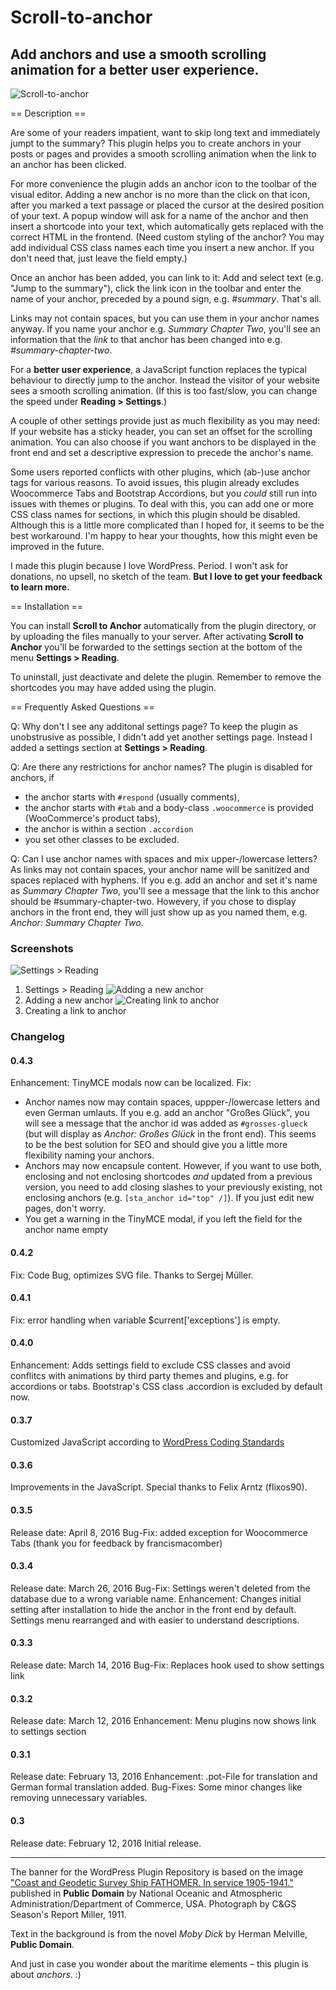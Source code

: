 # Scroll-to-anchor

## Add anchors and use a smooth scrolling animation for a better user experience.

![Scroll-to-anchor](/assets/banner-1544x500.png)

== Description ==

Are some of your readers impatient, want to skip long text and immediately jumpt to the summary? This plugin helps you to create anchors in your posts or pages and provides a smooth scrolling animation when the link to an anchor has been clicked.

For more convenience the plugin adds an anchor icon to the toolbar of the visual editor. Adding a new anchor is no more than the click on that icon, after you marked a text passage or placed the cursor at the desired position of your text. A popup window will ask for a name of the anchor and then insert a shortcode into your text, which automatically gets replaced with the correct HTML in the frontend. (Need custom styling of the anchor? You may add individual CSS class names each time you insert a new anchor. If you don't need that, just leave the field empty.)

Once an anchor has been added, you can link to it: Add and select text (e.g. "Jump to the summary"), click the link icon in the toolbar and enter the name of your anchor, preceded by a pound sign, e.g. _#summary_. That's all.

Links may not contain spaces, but you can use them in your anchor names anyway. If you name your anchor e.g. _Summary Chapter Two_, you'll see an information that the _link_ to that anchor has been changed into e.g. _#summary-chapter-two_.

For a <strong>better user experience</strong>, a JavaScript function replaces the typical behaviour to directly jump to the anchor. Instead the visitor of your website sees a smooth scrolling animation. (If this is too fast/slow, you can change the speed under **Reading > Settings**.)

A couple of other settings provide just as much flexibility as you may need: If your website has a sticky header, you can set an offset for the scrolling animation. You can also choose if you want anchors to be displayed in the front end and set a descriptive expression to precede the anchor's name.

Some users reported conflicts with other plugins, which (ab-)use anchor tags for various reasons. To avoid issues, this plugin already excludes Woocommerce Tabs and Bootstrap Accordions, but you _could_ still run into issues with themes or plugins. To deal with this, you can add one or more CSS class names for sections, in which this plugin should be disabled. Although this is a little more complicated than I hoped for, it seems to be the best workaround. I'm happy to hear your thoughts, how this might even be improved in the future.

I made this plugin because I love WordPress. Period. I won't ask for donations, no upsell, no sketch of the team.
**But I love to get your feedback to learn more.**

== Installation ==

You can install **Scroll to Anchor** automatically from the plugin directory, or by uploading the files manually to your server. After activating **Scroll to Anchor** you'll be forwarded to the settings section at the bottom of the menu **Settings > Reading**.

To uninstall, just deactivate and delete the plugin. Remember to remove the shortcodes you may have added using the plugin.

== Frequently Asked Questions ==

Q: Why don't I see any additonal settings page?
To keep the plugin as unobstrusive as possible, I didn't add yet another settings page. Instead I added a settings section at **Settings > Reading**.

Q: Are there any restrictions for anchor names?
The plugin is disabled for anchors, if
* the anchor starts with <code>#respond</code> (usually comments),
* the anchor starts with <code>#tab</code> and a body-class <code>.woocommerce</code> is provided (WooCommerce's product tabs),
* the anchor is within a section <code>.accordion</code>
* you set other classes to be excluded.

Q: Can I use anchor names with spaces and mix upper-/lowercase letters?
As links may not contain spaces, your anchor name will be sanitized and spaces replaced with hyphens. If you e.g. add an anchor and set it's name as _Summary Chapter Two_, you'll see a message that the link to this anchor should be #summary-chapter-two. Howevery, if you chose to display anchors in the front end, they will just show up as you named them, e.g. _Anchor: Summary Chapter Two_.

### Screenshots ###
![Settings > Reading](https://github.com/pixolin/scroll-to-anchor/blob/master/assets/screenshot-1.png)
1. Settings > Reading
![Adding a new anchor](https://github.com/pixolin/scroll-to-anchor/blob/master/assets/screenshot-2.png)
2. Adding a new anchor
![Creating link to anchor](https://github.com/pixolin/scroll-to-anchor/blob/master/assets/screenshot-3.png)
3. Creating a link to anchor

### Changelog ###

#### 0.4.3 ####
Enhancement: TinyMCE modals now can be localized.
Fix:
* Anchor names now may contain spaces, uppper-/lowercase letters and even German umlauts. If you e.g. add an anchor "Großes Glück", you will see a message that the anchor id was added as `#grosses-glueck` (but will display as _Anchor: Großes Glück_ in the front end). This seems to be the best solution for SEO and should give you a little more flexibility naming your anchors.
* Anchors may now encapsule content. However, if you want to use both, enclosing and not enclosing shortcodes _and_ updated from a previous version, you need to add closing slashes to your previously existing, not enclosing anchors (e.g. `[sta_anchor id="top" /]`). If you just edit new pages, don't worry.
* You get a warning in the TinyMCE modal, if you left the field for the anchor name empty

#### 0.4.2 ####
Fix: Code Bug, optimizes SVG file. Thanks to Sergej Müller.

#### 0.4.1 ####
Fix: error handling when variable $current['exceptions'] is empty.

#### 0.4.0 ####
Enhancement: Adds settings field to exclude CSS classes and avoid conflitcs with animations by third party themes and plugins, e.g. for accordions or tabs. Bootstrap's CSS class .accordion is excluded by default now.

#### 0.3.7 ####
Customized JavaScript according to [WordPress Coding Standards](https://make.wordpress.org/core/handbook/best-practices/coding-standards/javascript/)

#### 0.3.6 ####
Improvements in the JavaScript. Special thanks to Felix Arntz (flixos90).

#### 0.3.5 ##
Release date: April 8, 2016
Bug-Fix: added exception for Woocommerce Tabs
(thank you for feedback by francismacomber)

#### 0.3.4 ####
Release date: March 26, 2016
Bug-Fix: Settings weren't deleted from the database due to a wrong variable name.
Enhancement: Changes initial setting after installation to hide the anchor in the front end by default. Settings menu rearranged and with easier to understand descriptions.

#### 0.3.3 ####
Release date: March 14, 2016
Bug-Fix: Replaces hook used to show settings link

#### 0.3.2 ####
Release date: March 12, 2016
Enhancement: Menu plugins now shows link to settings section

#### 0.3.1 ####
Release date: February 13, 2016
Enhancement: .pot-File for translation and German formal translation added.
Bug-Fixes:   Some minor changes like removing unnecessary variables.

#### 0.3 ####
Release date: February 12, 2016
Initial release.

-----
The banner for the WordPress Plugin Repository is based on the image ["Coast and Geodetic Survey Ship FATHOMER. In service 1905-1941."](http://www.photolib.noaa.gov/htmls/theb0139.htm) published in **Public Domain** by National Oceanic and Atmospheric Administration/Department of Commerce, USA. Photograph by C&GS Season's Report Miller, 1911.

Text in the background is from the novel *Moby Dick* by Herman Melville, **Public Domain**.

And just in case you wonder about the maritime elements – this plugin is about *anchors*. :)
